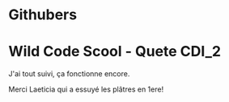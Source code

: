 # Githubers
<h1>Wild Code Scool - Quete CDI_2</h1>

<p>J'ai tout suivi, ça fonctionne encore. </p>
<p>Merci Laeticia qui a essuyé les plâtres en 1ere!</p> 

